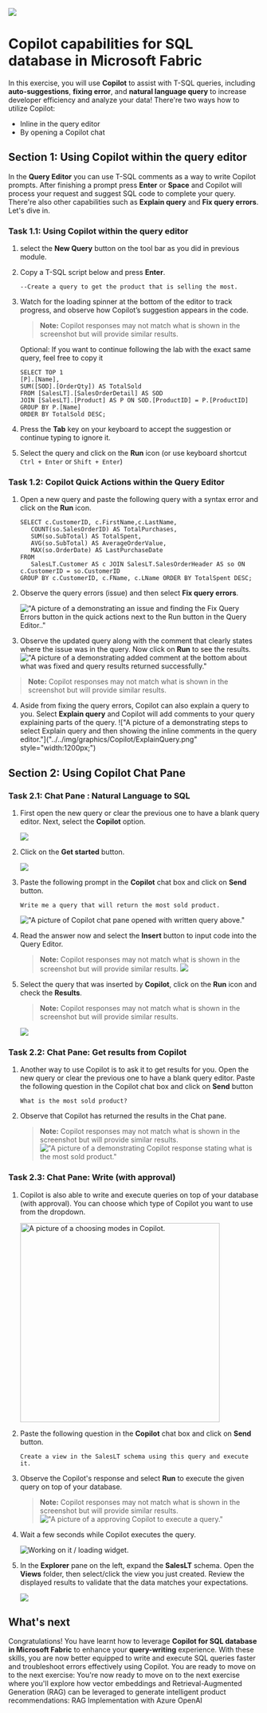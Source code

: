 ![](https://raw.githubusercontent.com/microsoft/sqlworkshops/master/graphics/microsoftlogo.png)

# Copilot capabilities for SQL database in Microsoft Fabric
In this exercise, you will use **Copilot** to assist with T-SQL queries, including **auto-suggestions**, **fixing error**, and **natural language query** to increase developer efficiency and analyze your data!
There're two ways how to utilize Copilot:
- Inline in the query editor
- By opening a Copilot chat

## Section 1: Using Copilot within the query editor
In the **Query Editor** you can use T-SQL comments as a way to write Copilot prompts. After finishing a prompt press **Enter** or **Space** and Copilot will process your request and suggest SQL code to complete your query. 
There're also other capabilities such as **Explain query** and **Fix query errors**. Let's dive in.

### Task 1.1: Using Copilot within the query editor


1. select the **New Query** button on the tool bar as you did in previous module.
    

4. Copy a T-SQL script below and press **Enter**. 

   ```
   --Create a query to get the product that is selling the most.
   ```

5. Watch for the loading spinner at the bottom of the editor to track progress, and observe how Copilot’s suggestion appears in the code.
 
   > **Note:** Copilot responses may not match what is shown in the screenshot but will provide similar results.

   Optional: If you want to continue following the lab with the exact same query, feel free to copy it
   ```
   SELECT TOP 1
   [P].[Name],
   SUM([SOD].[OrderQty]) AS TotalSold
   FROM [SalesLT].[SalesOrderDetail] AS SOD
   JOIN [SalesLT].[Product] AS P ON SOD.[ProductID] = P.[ProductID]
   GROUP BY P.[Name]
   ORDER BY TotalSold DESC;
   ``` 

6. Press the **Tab** key on your keyboard to accept the suggestion or continue typing to ignore it.

7. Select the query and click on the **Run** icon (or use keyboard shortcut `Ctrl + Enter` or `Shift + Enter`)

### Task 1.2: Copilot Quick Actions within the Query Editor

1. Open a new query and paste the following query with a syntax error and click on the **Run** icon.

   ```
   SELECT c.CustomerID, c.FirstName,c.LastName,
      COUNT(so.SalesOrderID) AS TotalPurchases,
      SUM(so.SubTotal) AS TotalSpent,
      AVG(so.SubTotal) AS AverageOrderValue,
      MAX(so.OrderDate) AS LastPurchaseDate
   FROM
      SalesLT.Customer AS c JOIN SalesLT.SalesOrderHeader AS so ON c.CustomerID = so.CustomerID
   GROUP BY c.CustomerID, c.FName, c.LName ORDER BY TotalSpent DESC;

   ```

2. Observe the query errors (issue) and then select **Fix query errors**.

   !["A picture of a demonstrating an issue and finding the Fix Query Errors button in the quick actions next to the Run button in the Query Editor.."](FixQueryErrors.png)

3. Observe the updated query along with the comment that clearly states where the issue was in the query. Now click on **Run** to see the results.
   !["A picture of a demonstrating added comment at the bottom about what was fixed and query results returned successfully."](../../img/graphics/Copilot/AutoFixComment.png)

  >**Note:** Copilot responses may not match what is shown in the screenshot but will provide similar results.

4. Aside from fixing the query errors, Copilot can also explain a query to you. Select **Explain query** and Copilot will add comments to your query explaining parts of the query.
   !["A picture of a demonstrating steps to select Explain query and then showing the inline comments in the query editor."]("../../img/graphics/Copilot/ExplainQuery.png" style="width:1200px;")

## Section 2: Using Copilot Chat Pane

### Task 2.1: Chat Pane : Natural Language to SQL

1. First open the new query or clear the previous one to have a blank query editor. Next, select the **Copilot** option.

   ![](../../img/graphics/database9.png)

2. Click on the **Get started** button.

   ![](../../img/graphics/database10.png)

3. Paste the following prompt in the **Copilot** chat box and click on **Send** button.

   ```
   Write me a query that will return the most sold product.
   ```
   !["A picture of Copilot chat pane opened with written query above."]("../../img/graphics/Copilot/ChatPaneQuery.png")

4. Read the answer now and select the **Insert** button to input code into the Query Editor.

   >**Note:** Copilot responses may not match what is shown in the screenshot but will provide similar results.
   ![]("../../img/graphics/Copilot/InsertQuery.png")

5. Select the query that was inserted by **Copilot**, click on the **Run** icon and check the **Results**. 
   >**Note:** Copilot responses may not match what is shown in the screenshot but will provide similar results.

   ![](../../img/graphics/Copilot3a.png)

### Task 2.2: Chat Pane: Get results from Copilot

1. Another way to use Copilot is to ask it to get results for you. Open the new query or clear the previous one to have a blank query editor. Paste the following question in the Copilot chat box and click on **Send** button
   ```
   What is the most sold product?
   ```

2. Observe that Copilot has returned the results in the Chat pane.

   >**Note:** Copilot responses may not match what is shown in the screenshot but will provide similar results.
   !["A picture of a demonstrating Copilot response stating what is the most sold product."](../../img/graphics/Copilot/MostSoldProduct.png)


### Task 2.3: Chat Pane: Write (with approval)

1. Copilot is also able to write and execute queries on top of your database (with approval). You can choose which type of Copilot you want to use from the dropdown.

   <img alt="A picture of a choosing modes in Copilot." src="../../img/graphics/Copilot/WriteWithApproval.png" style="width:400px;">


2. Paste the following question in the **Copilot** chat box and click on **Send** button.
   ```
   Create a view in the SalesLT schema using this query and execute it.
   ```

3. Observe the Copilot's response and select **Run** to execute the given query on top of your database.

   >**Note:** Copilot responses may not match what is shown in the screenshot but will provide similar results.
   !["A picture of a approving Copilot to execute a query."](../../img/graphics/Copilot/ExecuteWithApproval.png)

4. Wait a few seconds while Copilot executes the query.

   ![Working on it / loading widget.](../../img/graphics/Copilot/WorkingOnIt.png)

9. In the **Explorer** pane on the left, expand the **SalesLT** schema. Open the **Views** folder, then select/click the view you just created. Review the displayed results to validate that the data matches your expectations.

   ![](../../img/graphics/copilot-7.png)


## What's next
Congratulations! You have learnt how to leverage **Copilot for SQL database in Microsoft Fabric** to enhance your **query-writing** experience. With these skills, you are now better equipped to write and execute SQL queries faster and troubleshoot errors effectively using Copilot. You are ready to move on to the next exercise: 
 You're now ready to move on to the next exercise where you'll explore how vector embeddings and Retrieval-Augmented Generation (RAG) can be leveraged to generate intelligent product recommendations: RAG Implementation with Azure OpenAI


